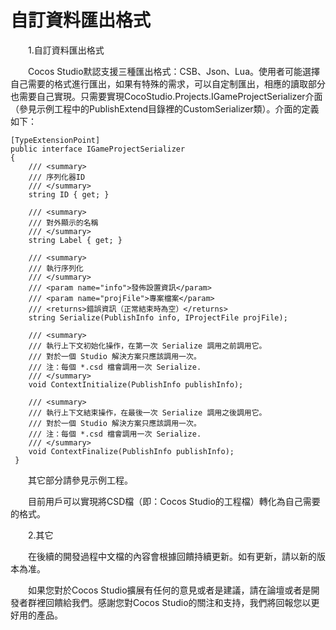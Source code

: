 # **自訂資料匯出格式** #

&emsp;&emsp;1.自訂資料匯出格式

&emsp;&emsp;Cocos Studio默認支援三種匯出格式：CSB、Json、Lua。使用者可能選擇自己需要的格式進行匯出，如果有特殊的需求，可以自定制匯出，相應的讀取部分也需要自己實現。只需要實現CocoStudio.Projects.IGameProjectSerializer介面（參見示例工程中的PublishExtend目錄裡的CustomSerializer類）。介面的定義如下：

    [TypeExtensionPoint]
    public interface IGameProjectSerializer
    {
        /// <summary>
        /// 序列化器ID
        /// </summary>
        string ID { get; }

        /// <summary>
        /// 對外顯示的名稱
        /// </summary>
        string Label { get; }

        /// <summary>
        /// 執行序列化
        /// </summary>
        /// <param name="info">發佈設置資訊</param>
        /// <param name="projFile">專案檔案</param>
        /// <returns>錯誤資訊（正常結束時為空）</returns>
        string Serialize(PublishInfo info, IProjectFile projFile);

        /// <summary>
        /// 執行上下文初始化操作，在第一次 Serialize 調用之前調用它。
        /// 對於一個 Studio 解決方案只應該調用一次。
        /// 注：每個 *.csd 檔會調用一次 Serialize.
        /// </summary>
        void ContextInitialize(PublishInfo publishInfo);

        /// <summary>
        /// 執行上下文結束操作，在最後一次 Serialize 調用之後調用它。
        /// 對於一個 Studio 解決方案只應該調用一次。
        /// 注：每個 *.csd 檔會調用一次 Serialize.
        /// </summary>
        void ContextFinalize(PublishInfo publishInfo);
     }

&emsp;&emsp;其它部分請參見示例工程。

&emsp;&emsp;目前用戶可以實現將CSD檔（即：Cocos Studio的工程檔）轉化為自己需要的格式。

&emsp;&emsp;2.其它

&emsp;&emsp;在後續的開發過程中文檔的內容會根據回饋持續更新。如有更新，請以新的版本為准。

&emsp;&emsp;如果您對於Cocos Studio擴展有任何的意見或者是建議，請在論壇或者是開發者群裡回饋給我們。感謝您對Cocos Studio的關注和支持，我們將回報您以更好用的產品。
